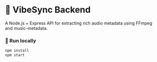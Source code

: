 # 🎵 VibeSync Backend

A Node.js + Express API for extracting rich audio metadata using FFmpeg and music-metadata.

### 🚀 Run locally
```bash
npm install
npm start
